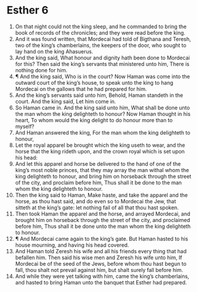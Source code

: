﻿# Esther  6
1. On that night could not the king sleep, and he commanded to bring the book of records of the chronicles; and they were read before the king. 
2. And it was found written, that Mordecai had told of Bigthana and Teresh, two of the king’s chamberlains, the keepers of the door, who sought to lay hand on the king Ahasuerus. 
3. And the king said, What honour and dignity hath been done to Mordecai for this? Then said the king’s servants that ministered unto him, There is nothing done for him. 
4. ¶ And the king said, Who is in the court? Now Haman was come into the outward court of the king’s house, to speak unto the king to hang Mordecai on the gallows that he had prepared for him. 
5. And the king’s servants said unto him, Behold, Haman standeth in the court. And the king said, Let him come in. 
6. So Haman came in. And the king said unto him, What shall be done unto the man whom the king delighteth to honour? Now Haman thought in his heart, To whom would the king delight to do honour more than to myself? 
7. And Haman answered the king, For the man whom the king delighteth to honour, 
8. Let the royal apparel be brought which the king useth to wear, and the horse that the king rideth upon, and the crown royal which is set upon his head: 
9. And let this apparel and horse be delivered to the hand of one of the king’s most noble princes, that they may array the man withal whom the king delighteth to honour, and bring him on horseback through the street of the city, and proclaim before him, Thus shall it be done to the man whom the king delighteth to honour. 
10. Then the king said to Haman, Make haste, and take the apparel and the horse, as thou hast said, and do even so to Mordecai the Jew, that sitteth at the king’s gate: let nothing fail of all that thou hast spoken. 
11. Then took Haman the apparel and the horse, and arrayed Mordecai, and brought him on horseback through the street of the city, and proclaimed before him, Thus shall it be done unto the man whom the king delighteth to honour. 
12. ¶ And Mordecai came again to the king’s gate. But Haman hasted to his house mourning, and having his head covered. 
13. And Haman told Zeresh his wife and all his friends every thing that had befallen him. Then said his wise men and Zeresh his wife unto him, If Mordecai be of the seed of the Jews, before whom thou hast begun to fall, thou shalt not prevail against him, but shalt surely fall before him. 
14. And while they were yet talking with him, came the king’s chamberlains, and hasted to bring Haman unto the banquet that Esther had prepared. 
